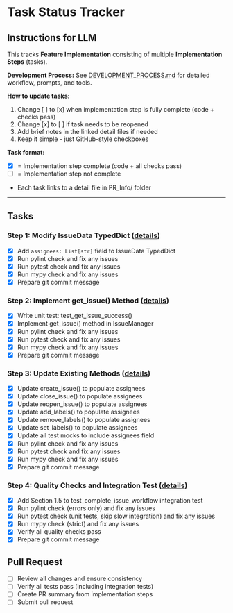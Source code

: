 # Task Status Tracker

## Instructions for LLM

This tracks **Feature Implementation** consisting of multiple **Implementation Steps** (tasks).

**Development Process:** See [DEVELOPMENT_PROCESS.md](./DEVELOPMENT_PROCESS.md) for detailed workflow, prompts, and tools.

**How to update tasks:**
1. Change [ ] to [x] when implementation step is fully complete (code + checks pass)
2. Change [x] to [ ] if task needs to be reopened
3. Add brief notes in the linked detail files if needed
4. Keep it simple - just GitHub-style checkboxes

**Task format:**
- [x] = Implementation step complete (code + all checks pass)
- [ ] = Implementation step not complete
- Each task links to a detail file in PR_Info/ folder

---

## Tasks

### Step 1: Modify IssueData TypedDict ([details](./steps/step_1.md))
- [x] Add `assignees: List[str]` field to IssueData TypedDict
- [x] Run pylint check and fix any issues
- [x] Run pytest check and fix any issues
- [x] Run mypy check and fix any issues
- [x] Prepare git commit message

### Step 2: Implement get_issue() Method ([details](./steps/step_2.md))
- [x] Write unit test: test_get_issue_success()
- [x] Implement get_issue() method in IssueManager
- [x] Run pylint check and fix any issues
- [x] Run pytest check and fix any issues
- [x] Run mypy check and fix any issues
- [x] Prepare git commit message

### Step 3: Update Existing Methods ([details](./steps/step_3.md))
- [x] Update create_issue() to populate assignees
- [x] Update close_issue() to populate assignees
- [x] Update reopen_issue() to populate assignees
- [x] Update add_labels() to populate assignees
- [x] Update remove_labels() to populate assignees
- [x] Update set_labels() to populate assignees
- [x] Update all test mocks to include assignees field
- [x] Run pylint check and fix any issues
- [x] Run pytest check and fix any issues
- [x] Run mypy check and fix any issues
- [x] Prepare git commit message

### Step 4: Quality Checks and Integration Test ([details](./steps/step_4.md))
- [x] Add Section 1.5 to test_complete_issue_workflow integration test
- [x] Run pylint check (errors only) and fix any issues
- [x] Run pytest check (unit tests, skip slow integration) and fix any issues
- [x] Run mypy check (strict) and fix any issues
- [x] Verify all quality checks pass
- [x] Prepare git commit message

## Pull Request
- [ ] Review all changes and ensure consistency
- [ ] Verify all tests pass (including integration tests)
- [ ] Create PR summary from implementation steps
- [ ] Submit pull request